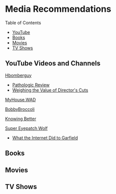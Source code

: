 # Media Recommendations

Table of Contents
- [YouTube](#youtube-videos-and-channels)
- [Books](#books)
- [Movies](#movies)
- [TV Shows](#tv-shows)

## YouTube Videos and Channels

[Hbomberguy](https://www.youtube.com/c/hbomberguy)
- [Pathologic Review](https://youtu.be/JsNm2YLrk30?si=p6heFHs5VRlZMeb1)
- [Weighing the Value of Director's Cuts](https://youtu.be/D6OT77T7YlE?si=G1CWLzrNaZ4zf6Gc)

[MyHouse.WAD](https://youtu.be/5wAo54DHDY0?si=pVkG6Xhs-dJ4RkpL)

[BobbyBroccoli](https://youtube.com/@BobbyBroccoli)

[Knowing Better](https://youtube.com/@KnowingBetter)

[Super Eyepatch Wolf]()
- [What the Internet Did to Garfield](https://www.youtube.com/watch?v=O2C5R3FOWdE)

## Books

## Movies

## TV Shows
